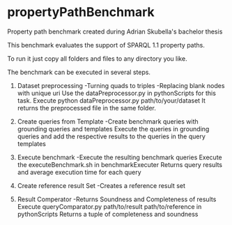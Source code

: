 # propertyPathBenchmark
Property path benchmark created during Adrian Skubella's bachelor thesis

This benchmark evaluates the support of SPARQL 1.1 property paths.

To run it just copy all folders and files to any directory you like.


The benchmark can be executed in several steps.

1. Dataset preprocessing
	-Turning quads to triples
	-Replacing blank nodes with unique uri
	Use the dataPreprocessor.py in pythonScripts for this task.
	Execute python dataPreprocessor.py path/to/your/dataset
	It returns the preprocessed file in the same folder.

2. Create queries from Template
	-Create benchmark queries with grounding queries and templates
	Execute the queries in grounding queries and add the respective results to 
	the queries in the query templates

3. Execute benchmark
	-Execute the resulting benchmark queries
	Execute the executeBenchmark.sh in benchmarkExecuter
	Returns query results and average execution time for each query	


4. Create reference result Set
	-Creates a reference result set 


5. Result Comperator
	-Returns Soundness and Completeness of results
	Execute queryComparator.py path/to/result path/to/reference in pythonScripts
	Returns a tuple of completeness and soundness
